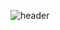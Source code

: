 ![header](https://capsule-render.vercel.app/api?type=wave&color=auto&height=300&section=header&text=광안리&fontSize=150)
